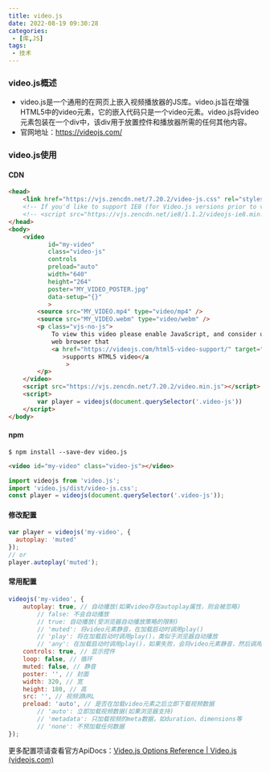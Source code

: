 ```yaml
---
title: video.js
date: 2022-08-19 09:30:28
categories:
 - [库,JS]
tags:
 - 技术
---
```


### video.js概述

- video.js是一个通用的在网页上嵌入视频播放器的JS库。video.js旨在增强HTML5中的video元素，它的嵌入代码只是一个video元素。video.js将video元素包装在一个div中，该div用于放置控件和播放器所需的任何其他内容。
- 官网地址：https://videojs.com/

### video.js使用

#### CDN

```html
<head>
    <link href="https://vjs.zencdn.net/7.20.2/video-js.css" rel="stylesheet" />
    <!-- If you'd like to support IE8 (for Video.js versions prior to v7) -->
    <!-- <script src="https://vjs.zencdn.net/ie8/1.1.2/videojs-ie8.min.js"></script> -->
</head>
<body>
    <video
           id="my-video"
           class="video-js"
           controls
           preload="auto"
           width="640"
           height="264"
           poster="MY_VIDEO_POSTER.jpg"
           data-setup="{}"
           >
        <source src="MY_VIDEO.mp4" type="video/mp4" />
        <source src="MY_VIDEO.webm" type="video/webm" />
        <p class="vjs-no-js">
            To view this video please enable JavaScript, and consider upgrading to a
            web browser that
            <a href="https://videojs.com/html5-video-support/" target="_blank"
               >supports HTML5 video</a
                >
        </p>
    </video>
    <script src="https://vjs.zencdn.net/7.20.2/video.min.js"></script>
    <script>
        var player = videojs(document.querySelector('.video-js'))
    </script>
</body>
```

#### npm

```shell
$ npm install --save-dev video.js
```

```html
<video id="my-video" class="video-js"></video>
```

```js
import videojs from 'video.js';
import 'video.js/dist/video-js.css';
const player = videojs(document.querySelector('.video-js'));
```

#### 修改配置

```js
var player = videojs('my-video', {
  autoplay: 'muted'
});
// or
player.autoplay('muted');
```

#### 常用配置

```js
videojs('my-video', {
    autoplay: true, // 自动播放(如果video存在autoplay属性，则会被忽略)
        // false: 不会自动播放
        // true: 自动播放(受浏览器自动播放策略的限制)
        // 'muted': 将video元素静音，在加载启动时调用play()
        // 'play': 将在加载启动时调用play()，类似于浏览器自动播放
        // 'any': 在加载启动时调用play()，如果失败，会将video元素静音，然后调用play()
    controls: true, // 显示控件
    loop: false, // 循环
    muted: false, // 静音
    poster: '', // 封面
    width: 320, // 宽
    height: 180, // 高
    src: '', // 视频源URL
    preload: 'auto', // 是否在加载video元素之后立即下载视频数据
        // 'auto': 立即加载视频数据(如果浏览器支持)
        // 'metadata': 只加载视频的meta数据，如duration、dimensions等
        // 'none': 不预加载任何数据
});
```

更多配置项请查看官方ApiDocs：[Video.js Options Reference | Video.js (videojs.com)](https://videojs.com/guides/options/)
